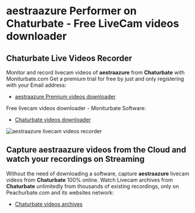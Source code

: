 # aestraazure Performer on Chaturbate - Free LiveCam videos downloader

## Chaturbate Live Videos Recorder

Monitor and record livecam videos of **aestraazure** from **Chaturbate** with Moniturbate.com
Get a premium trial for free by just and only registering with your Email address:
* [aestraazure Premium videos downloader](https://moniturbate.com/request-demo-licence-key.html)

Free livecam videos downloader - Moniturbate Software:
* [Chaturbate videos downloader](https://moniturbate.com/moniturbate-download-software.html)

![aestraazure livecam videos recorder](https://peachurnet.com/templates/moniturbate-software.png)


## Capture aestraazure videos from the Cloud and watch your recordings on Streaming

Without the need of downloading a software, capture **aestraazure** livecam videos from **Chaturbate** 100% online.
Watch Livecam archives from **Chaturbate** unlimitedly from thousands of existing recordings, only on Peachurbate.com and its websites network:
* [Chaturbate videos archives](https://peachurnet.com/)